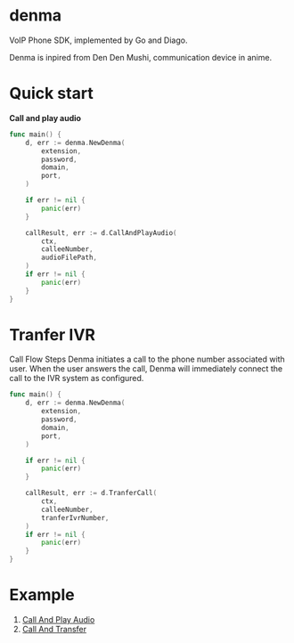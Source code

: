 # denma

VoIP Phone SDK, implemented by Go and Diago.

Denma is inpired from Den Den Mushi, communication device in anime.

# Quick start

**Call and play audio**

```go
func main() {
	d, err := denma.NewDenma(
		extension,
		password,
		domain,
		port,
	)

	if err != nil {
		panic(err)
	}

	callResult, err := d.CallAndPlayAudio(
		ctx,
		calleeNumber,
		audioFilePath,
	)
	if err != nil {
		panic(err)
	}
}
```

# Tranfer IVR

Call Flow Steps Denma initiates a call to the phone number associated with user.
When the user answers the call, Denma will immediately connect the call to the IVR system as configured.

```go
func main() {
	d, err := denma.NewDenma(
		extension,
		password,
		domain,
		port,
	)

	if err != nil {
		panic(err)
	}

	callResult, err := d.TranferCall(
		ctx,
		calleeNumber,
		tranferIvrNumber,
	)
	if err != nil {
		panic(err)
	}
}
```

# Example

1. [Call And Play Audio](example/call_play_audio_file/README.md)
2. [Call And Transfer](example/call_transfer/README.md)
